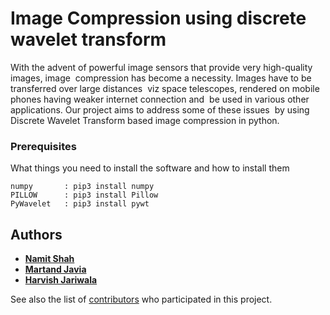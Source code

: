 # Image Compression using discrete wavelet transform

With the advent of powerful image sensors that provide very high-quality images, image  compression has become a necessity. Images have to be transferred over large distances  viz space telescopes, rendered on mobile phones having weaker internet connection and  be used in various other applications. Our project aims to address some of these issues  by using Discrete Wavelet Transform based image compression in python.

### Prerequisites

What things you need to install the software and how to install them

```
numpy       : pip3 install numpy
PILLOW      : pip3 install Pillow
PyWavelet   : pip3 install pywt
```

## Authors

* [**Namit Shah**](https://github.com/NamitS27)
* [**Martand Javia**](https://github.com/MRJ35)
* [**Harvish Jariwala**](https://github.com/harvishj)

See also the list of [contributors](https://github.com/NamitS27/Image-Compression-DWT/graphs/contributors) who participated in this project.

